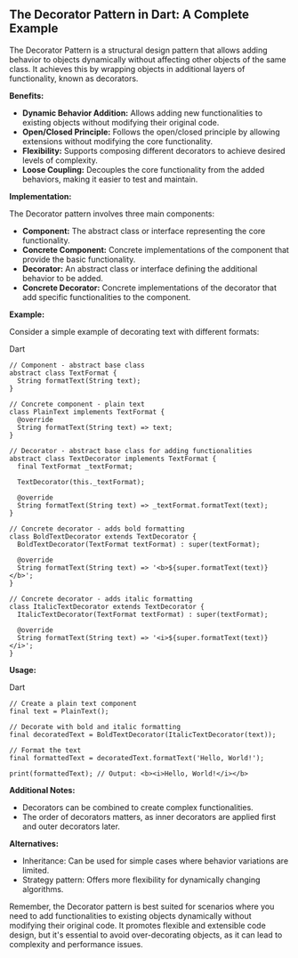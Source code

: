 ## The Decorator Pattern in Dart: A Complete Example

The Decorator Pattern is a structural design pattern that allows adding behavior to objects dynamically without affecting other objects of the same class. It achieves this by wrapping objects in additional layers of functionality, known as decorators.

**Benefits:**

-   **Dynamic Behavior Addition:** Allows adding new functionalities to existing objects without modifying their original code.
-   **Open/Closed Principle:** Follows the open/closed principle by allowing extensions without modifying the core functionality.
-   **Flexibility:** Supports composing different decorators to achieve desired levels of complexity.
-   **Loose Coupling:** Decouples the core functionality from the added behaviors, making it easier to test and maintain.

**Implementation:**

The Decorator pattern involves three main components:

-   **Component:** The abstract class or interface representing the core functionality.
-   **Concrete Component:** Concrete implementations of the component that provide the basic functionality.
-   **Decorator:** An abstract class or interface defining the additional behavior to be added.
-   **Concrete Decorator:** Concrete implementations of the decorator that add specific functionalities to the component.

**Example:**

Consider a simple example of decorating text with different formats:

Dart

```
// Component - abstract base class
abstract class TextFormat {
  String formatText(String text);
}

// Concrete component - plain text
class PlainText implements TextFormat {
  @override
  String formatText(String text) => text;
}

// Decorator - abstract base class for adding functionalities
abstract class TextDecorator implements TextFormat {
  final TextFormat _textFormat;

  TextDecorator(this._textFormat);

  @override
  String formatText(String text) => _textFormat.formatText(text);
}

// Concrete decorator - adds bold formatting
class BoldTextDecorator extends TextDecorator {
  BoldTextDecorator(TextFormat textFormat) : super(textFormat);

  @override
  String formatText(String text) => '<b>${super.formatText(text)}</b>';
}

// Concrete decorator - adds italic formatting
class ItalicTextDecorator extends TextDecorator {
  ItalicTextDecorator(TextFormat textFormat) : super(textFormat);

  @override
  String formatText(String text) => '<i>${super.formatText(text)}</i>';
}

```


**Usage:**

Dart

```
// Create a plain text component
final text = PlainText();

// Decorate with bold and italic formatting
final decoratedText = BoldTextDecorator(ItalicTextDecorator(text));

// Format the text
final formattedText = decoratedText.formatText('Hello, World!');

print(formattedText); // Output: <b><i>Hello, World!</i></b>

```


**Additional Notes:**

-   Decorators can be combined to create complex functionalities.
-   The order of decorators matters, as inner decorators are applied first and outer decorators later.

**Alternatives:**

-   Inheritance: Can be used for simple cases where behavior variations are limited.
-   Strategy pattern: Offers more flexibility for dynamically changing algorithms.

Remember, the Decorator pattern is best suited for scenarios where you need to add functionalities to existing objects dynamically without modifying their original code. It promotes flexible and extensible code design, but it's essential to avoid over-decorating objects, as it can lead to complexity and performance issues.